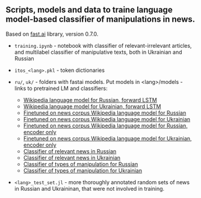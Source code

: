 ## Scripts, models and data to traine language model-based classifier of manipulations in news.
Based on [fast.ai](https://github.com/fastai/fastai) library, version 0.7.0.

* `training.ipynb` - notebook with classifier of relevant-irrelevant articles, and multilabel classifier of manipulative texts, both in Ukrainian and Russian
* `itos_<lang>.pkl` - token dictionaries
* `ru/`, `uk/` - folders with fastai models. Put models in \<lang\>/models - links to pretrained LM and classifiers:
  
  * [Wikipedia language model for Russian, forward LSTM](http://texty.org.ua/d/2018/mnews/models/fwd_ru_lm.zip)
  * [Wikipedia language model for Ukrainian, forward LSTM](http://texty.org.ua/d/2018/mnews/models/fwd_uk_lm.zip)
  * [Finetuned on news corpus Wikipedia language model for Russian](http://texty.org.ua/d/2018/mnews/models/fwd_ru_finetuned_lm.zip)
  * [Finetuned on news corpus Wikipedia language model for Ukrainian](http://texty.org.ua/d/2018/mnews/models/fwd_uk_finetuned_lm.zip)
  * [Finetuned on news corpus Wikipedia language model for Russian, encoder only](http://texty.org.ua/d/2018/mnews/models/fwd_ru_finetuned_lm_enc.zip)
  * [Finetuned on news corpus Wikipedia language model for Ukrainian, encoder only](http://texty.org.ua/d/2018/mnews/models/fwd_uk_finetuned_lm_enc.zip)
  * [Classifier of relevant news in Russian](http://texty.org.ua/d/2018/mnews/models/ru_is_other_cls.zip)
  * [Classifier of relevant news in Ukrainian](http://texty.org.ua/d/2018/mnews/models/uk_is_other_cls.zip)
  * [Classifier of types of manipulation for Russian](http://texty.org.ua/d/2018/mnews/models/ru_arg_emo_cls.zip)
  * [Classifier of types of manipulation for Ukrainian](http://texty.org.ua/d/2018/mnews/models/uk_emo_arg_cls.zip)

  
* `<lang>_test_set.jl` - more thoroughly annotated random sets of news in Russian and Ukraininan, that were not involved in training.
